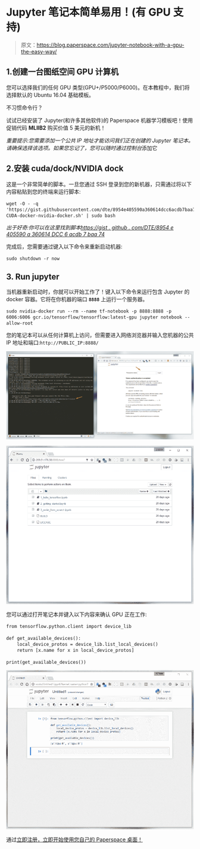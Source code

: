 # Jupyter 笔记本简单易用！(有 GPU 支持)

> 原文：<https://blog.paperspace.com/jupyter-notebook-with-a-gpu-the-easy-way/>

## 1.创建一台图纸空间 GPU 计算机

您可以选择我们的任何 GPU 类型(GPU+/P5000/P6000)。在本教程中，我们将选择默认的 Ubuntu 16.04 基础模板。

不习惯命令行？

试试已经安装了 Jupyter(和许多其他软件)的 Paperspace 机器学习模板吧！使用促销代码 **MLIIB2** 购买价值 5 美元的新机！

*重要提示:您需要添加一个公共 IP 地址才能访问我们正在创建的 Jupyter 笔记本。请确保选择该选项。如果您忘记了，您可以随时通过控制台*添加它

## 2.安装 cuda/dock/NVIDIA dock

这是一个非常简单的脚本。一旦您通过 SSH 登录到您的新机器，只需通过将以下内容粘贴到您的终端来运行脚本:

```
wget -O - -q 'https://gist.githubusercontent.com/dte/8954e405590a360614dcc6acdb7baa74/raw/d1b5a01ed0b9252654016d2a9a435dc8b4c045e7/install-CUDA-docker-nvidia-docker.sh' | sudo bash 
```

*出于好奇:你可以在这里找到脚本[https://gist . github . com/DTE/8954 e 405590 a 360614 DCC 6 acdb 7 baa 74](https://gist.github.com/dte/8954e405590a360614dcc6acdb7baa74)*

完成后，您需要通过键入以下命令来重新启动机器:

```
sudo shutdown -r now 
```

## 3\. Run jupyter

当机器重新启动时，你就可以开始工作了！键入以下命令来运行包含 Jupyter 的 docker 容器。它将在你机器的端口 **`8888`** 上运行一个服务器。

```
sudo nvidia-docker run --rm --name tf-notebook -p 8888:8888 -p 6006:6006 gcr.io/tensorflow/tensorflow:latest-gpu jupyter notebook --allow-root 
```

您的笔记本可以从任何计算机上访问，但需要进入网络浏览器并输入您机器的公共 IP 地址和端口:`http://PUBLIC_IP:8888/`

![](img/c4362a9a5dbaecfc3b3124d041636878.png)

![](img/5b24c20409f0c97f3d3388a7e6fa5cb9.png)

您可以通过打开笔记本并键入以下内容来确认 GPU 正在工作:

```
from tensorflow.python.client import device_lib

def get_available_devices():
    local_device_protos = device_lib.list_local_devices()
    return [x.name for x in local_device_protos]

print(get_available_devices()) 
```

![](img/635f2d50852ae550e9c61648a95312f0.png)

通过[立即注册，立即开始使用您自己的 Paperspace 桌面！](https://www.paperspace.com/account/signup?utm_campaign=jupyterblog)